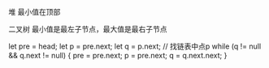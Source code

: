 堆
最小值在顶部

二叉树
最小值是最左子节点，最大值是最右子节点

<!-- 找链表中点p -->
let pre = head;
    let p = pre.next;
    let q = p.next;
    // 找链表中点p
    while (q != null && q.next != null) {
        pre = pre.next;
        p = pre.next;
        q = q.next.next;
    }